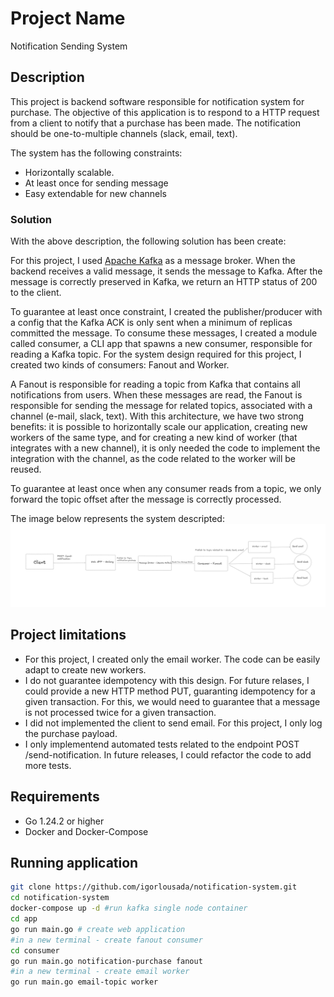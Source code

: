 # Project Name
Notification Sending System
## Description

This project is backend software responsible for notification system for purchase. The objective of this application
is to respond to a HTTP request from a client to notify that a purchase has been made. The notification should be one-to-multiple
channels (slack, email, text).

The system has the following constraints:
 - Horizontally scalable.
 - At least once for sending message
 - Easy extendable for new channels

### Solution
With the above description, the following solution has been create:

For this project, I used [Apache Kafka](https://kafka.apache.org/) as a message broker. When the backend receives a valid message,
it sends the message to Kafka. After the message is correctly preserved in Kafka, we return 
an HTTP status of 200 to the client.

To guarantee at least once constraint, I created the publisher/producer with a config that the Kafka ACK is only sent when a 
minimum of replicas committed the message. To consume these messages, I created a module called consumer, a CLI app that spawns a 
new consumer, responsible for reading a Kafka topic. For the system design required for this project, I created two kinds of consumers:
Fanout and Worker. 

A Fanout is responsible for reading a topic from Kafka that contains all notifications from users. When these messages are read, the Fanout 
is responsible for sending the message for related topics, associated with a channel (e-mail, slack, text). With this architecture, 
we have two strong benefits: it is possible to horizontally scale our application, creating new workers of the same type, 
and for creating a new kind of worker (that integrates with a new channel), it is only needed the code to implement the integration 
with the channel, as the code related to the worker will be reused. 

To guarantee at least once when any consumer reads from a topic, we only forward the topic offset after the message is correctly processed.

 The image below represents the system descripted:
![alt text](system-design.png)

## Project limitations
- For this project, I created only the email worker. The code can be easily adapt to create new workers. 
- I do not guarantee idempotency with this design. For future relases, I could provide a new HTTP method PUT, guaranting idempotency for a given transaction. For this, we would need to guarantee that a message is not processed twice for a given transaction.
- I did not implemented the client to send email. For this project, I only log the purchase payload.
- I only implementend automated tests related to the endpoint POST /send-notification. In future releases, I could
refactor the code to add more tests.


## Requirements

- Go 1.24.2 or higher
- Docker and Docker-Compose

## Running application

```bash
git clone https://github.com/igorlousada/notification-system.git
cd notification-system
docker-compose up -d #run kafka single node container
cd app
go run main.go # create web application
#in a new terminal - create fanout consumer
cd consumer
go run main.go notification-purchase fanout
#in a new terminal - create email worker
go run main.go email-topic worker
```